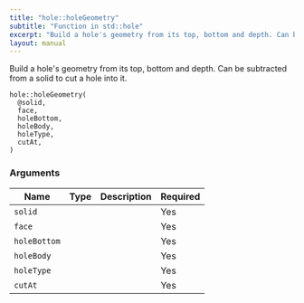 ```yaml
---
title: "hole::holeGeometry"
subtitle: "Function in std::hole"
excerpt: "Build a hole's geometry from its top, bottom and depth. Can be subtracted from a solid to cut a hole into it."
layout: manual
---
```


Build a hole's geometry from its top, bottom and depth. Can be subtracted from a solid to cut a hole into it.

```kcl
hole::holeGeometry(
  @solid,
  face,
  holeBottom,
  holeBody,
  holeType,
  cutAt,
)
```



### Arguments

| Name | Type | Description | Required |
|----------|------|-------------|----------|
| `solid` |  |  | Yes |
| `face` |  |  | Yes |
| `holeBottom` |  |  | Yes |
| `holeBody` |  |  | Yes |
| `holeType` |  |  | Yes |
| `cutAt` |  |  | Yes |



